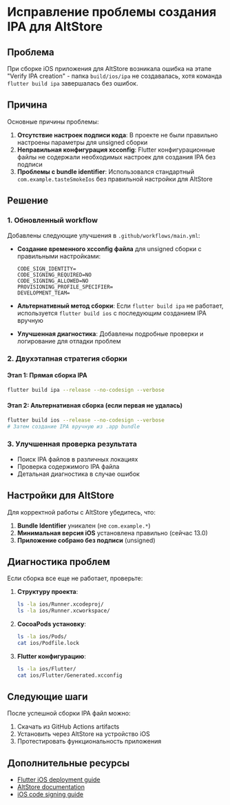 # Исправление проблемы создания IPA для AltStore

## Проблема
При сборке iOS приложения для AltStore возникала ошибка на этапе "Verify IPA creation" - папка `build/ios/ipa` не создавалась, хотя команда `flutter build ipa` завершалась без ошибок.

## Причина
Основные причины проблемы:

1. **Отсутствие настроек подписи кода**: В проекте не были правильно настроены параметры для unsigned сборки
2. **Неправильная конфигурация xcconfig**: Flutter конфигурационные файлы не содержали необходимых настроек для создания IPA без подписи
3. **Проблемы с bundle identifier**: Использовался стандартный `com.example.tasteSmokeIos` без правильной настройки для AltStore

## Решение

### 1. Обновленный workflow
Добавлены следующие улучшения в `.github/workflows/main.yml`:

- **Создание временного xcconfig файла** для unsigned сборки с правильными настройками:
  ```
  CODE_SIGN_IDENTITY=
  CODE_SIGNING_REQUIRED=NO
  CODE_SIGNING_ALLOWED=NO
  PROVISIONING_PROFILE_SPECIFIER=
  DEVELOPMENT_TEAM=
  ```

- **Альтернативный метод сборки**: Если `flutter build ipa` не работает, используется `flutter build ios` с последующим созданием IPA вручную

- **Улучшенная диагностика**: Добавлены подробные проверки и логирование для отладки проблем

### 2. Двухэтапная стратегия сборки

#### Этап 1: Прямая сборка IPA
```bash
flutter build ipa --release --no-codesign --verbose
```

#### Этап 2: Альтернативная сборка (если первая не удалась)
```bash
flutter build ios --release --no-codesign --verbose
# Затем создание IPA вручную из .app bundle
```

### 3. Улучшенная проверка результата
- Поиск IPA файлов в различных локациях
- Проверка содержимого IPA файла
- Детальная диагностика в случае ошибок

## Настройки для AltStore

Для корректной работы с AltStore убедитесь, что:

1. **Bundle Identifier** уникален (не `com.example.*`)
2. **Минимальная версия iOS** установлена правильно (сейчас 13.0)
3. **Приложение собрано без подписи** (unsigned)

## Диагностика проблем

Если сборка все еще не работает, проверьте:

1. **Структуру проекта**:
   ```bash
   ls -la ios/Runner.xcodeproj/
   ls -la ios/Runner.xcworkspace/
   ```

2. **CocoaPods установку**:
   ```bash
   ls -la ios/Pods/
   cat ios/Podfile.lock
   ```

3. **Flutter конфигурацию**:
   ```bash
   ls -la ios/Flutter/
   cat ios/Flutter/Generated.xcconfig
   ```

## Следующие шаги

После успешной сборки IPA файл можно:
1. Скачать из GitHub Actions artifacts
2. Установить через AltStore на устройство iOS
3. Протестировать функциональность приложения

## Дополнительные ресурсы

- [Flutter iOS deployment guide](https://docs.flutter.dev/deployment/ios)
- [AltStore documentation](https://altstore.io/)
- [iOS code signing guide](https://developer.apple.com/documentation/xcode/code-signing)